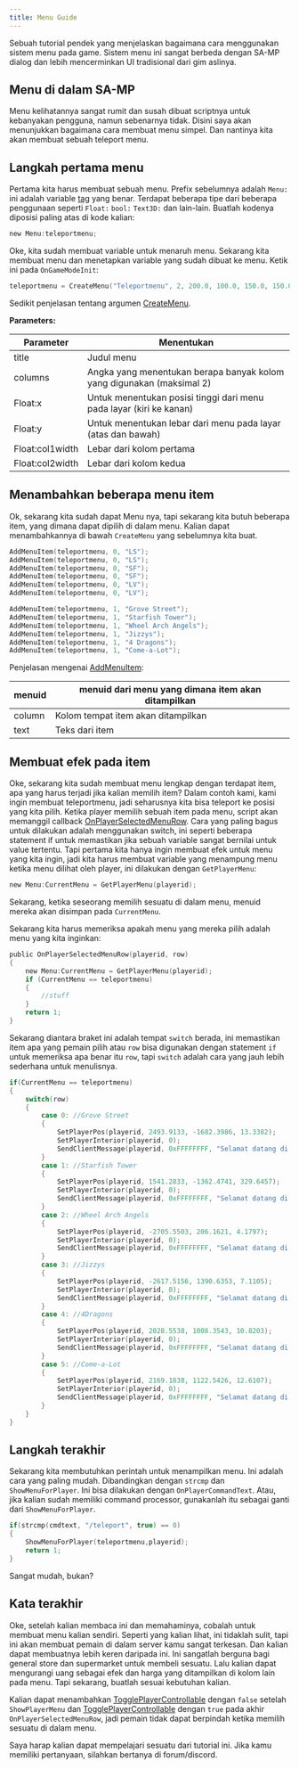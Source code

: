 ```yaml
---
title: Menu Guide
---
```


Sebuah tutorial pendek yang menjelaskan bagaimana cara menggunakan sistem menu pada game. Sistem menu ini sangat berbeda dengan SA-MP dialog dan lebih mencerminkan UI tradisional dari gim aslinya.

## Menu di dalam SA-MP

Menu kelihatannya sangat rumit dan susah dibuat scriptnya untuk kebanyakan pengguna, namun sebenarnya tidak. Disini saya akan menunjukkan bagaimana cara membuat menu simpel. Dan nantinya kita akan membuat sebuah teleport menu.

## Langkah pertama menu

Pertama kita harus membuat sebuah menu. Prefix sebelumnya adalah `Menu:` ini adalah variable [tag](../scripting/language/tags) yang benar. Terdapat beberapa tipe dari beberapa penggunaan seperti `Float:` `bool:` `Text3D:` dan lain-lain. Buatlah kodenya diposisi paling atas di kode kalian:

```c
new Menu:teleportmenu;
```

Oke, kita sudah membuat variable untuk menaruh menu. Sekarang kita membuat menu dan menetapkan variable yang sudah dibuat ke menu. Ketik ini pada `OnGameModeInit`:

```c
teleportmenu = CreateMenu("Teleportmenu", 2, 200.0, 100.0, 150.0, 150.0);
```

Sedikit penjelasan tentang argumen [CreateMenu](../scripting/functions/CreateMenu).

**Parameters:**

| Parameter       | Menentukan                                                            |
| --------------- | --------------------------------------------------------------------- |
| title           | Judul menu                                                            |
| columns         | Angka yang menentukan berapa banyak kolom yang digunakan (maksimal 2) |
| Float:x         | Untuk menentukan posisi tinggi dari menu pada layar (kiri ke kanan)   |
| Float:y         | Untuk menentukan lebar dari menu pada layar (atas dan bawah)          |
| Float:col1width | Lebar dari kolom pertama                                              |
| Float:col2width | Lebar dari kolom kedua                                                |

## Menambahkan beberapa menu item

Ok, sekarang kita sudah dapat Menu nya, tapi sekarang kita butuh beberapa item, yang dimana dapat dipilih di dalam menu. Kalian dapat menambahkannya di bawah `CreateMenu` yang sebelumnya kita buat.

```c
AddMenuItem(teleportmenu, 0, "LS");
AddMenuItem(teleportmenu, 0, "LS");
AddMenuItem(teleportmenu, 0, "SF");
AddMenuItem(teleportmenu, 0, "SF");
AddMenuItem(teleportmenu, 0, "LV");
AddMenuItem(teleportmenu, 0, "LV");

AddMenuItem(teleportmenu, 1, "Grove Street");
AddMenuItem(teleportmenu, 1, "Starfish Tower");
AddMenuItem(teleportmenu, 1, "Wheel Arch Angels");
AddMenuItem(teleportmenu, 1, "Jizzys");
AddMenuItem(teleportmenu, 1, "4 Dragons");
AddMenuItem(teleportmenu, 1, "Come-a-Lot");
```

Penjelasan mengenai [AddMenuItem](../scripting/functions/AddMenuItem):

| menuid | menuid dari menu yang dimana item akan ditampilkan |
| ------ | -------------------------------------------------- |
| column | Kolom tempat item akan ditampilkan                 |
| text   | Teks dari item                                     |

## Membuat efek pada item

Oke, sekarang kita sudah membuat menu lengkap dengan terdapat item, apa yang harus terjadi jika kalian memilih item? Dalam contoh kami, kami ingin membuat teleportmenu, jadi seharusnya kita bisa teleport ke posisi yang kita pilih. Ketika player memilih sebuah item pada menu, script akan memanggil callback [OnPlayerSelectedMenuRow](../scripting/callbacks/OnPlayerSelectedMenuRow). Cara yang paling bagus untuk dilakukan adalah menggunakan switch, ini seperti beberapa statement if untuk memastikan jika sebuah variable sangat bernilai untuk value tertentu. Tapi pertama kita hanya ingin membuat efek untuk menu yang kita ingin, jadi kita harus membuat variable yang menampung menu ketika menu dilihat oleh player, ini dilakukan dengan `GetPlayerMenu`:

```c
new Menu:CurrentMenu = GetPlayerMenu(playerid);
```

Sekarang, ketika seseorang memilih sesuatu di dalam menu, menuid mereka akan disimpan pada `CurrentMenu`.

Sekarang kita harus memeriksa apakah menu yang mereka pilih adalah menu yang kita inginkan:

```c
public OnPlayerSelectedMenuRow(playerid, row)
{
    new Menu:CurrentMenu = GetPlayerMenu(playerid);
    if (CurrentMenu == teleportmenu)
    {
        //stuff
    }
    return 1;
}
```

Sekarang diantara braket ini adalah tempat `switch` berada, ini memastikan item apa yang pemain pilih atau `row` bisa digunakan dengan statement `if` untuk memeriksa apa benar itu `row`, tapi `switch` adalah cara yang jauh lebih sederhana untuk menulisnya.

```c
if(CurrentMenu == teleportmenu)
{
    switch(row)
    {
        case 0: //Grove Street
        {
            SetPlayerPos(playerid, 2493.9133, -1682.3986, 13.3382);
            SetPlayerInterior(playerid, 0);
            SendClientMessage(playerid, 0xFFFFFFFF, "Selamat datang di Grove Street");
        }
        case 1: //Starfish Tower
        {
            SetPlayerPos(playerid, 1541.2833, -1362.4741, 329.6457);
            SetPlayerInterior(playerid, 0);
            SendClientMessage(playerid, 0xFFFFFFFF, "Selamat datang di atas Starfish Tower");
        }
        case 2: //Wheel Arch Angels
        {
            SetPlayerPos(playerid, -2705.5503, 206.1621, 4.1797);
            SetPlayerInterior(playerid, 0);
            SendClientMessage(playerid, 0xFFFFFFFF, "Selamat datang di Wheel Arch Angels tuning-shop");
        }
        case 3: //Jizzys
        {
            SetPlayerPos(playerid, -2617.5156, 1390.6353, 7.1105);
            SetPlayerInterior(playerid, 0);
            SendClientMessage(playerid, 0xFFFFFFFF, "Selamat datang di Jizzy's Nightclub!");
        }
        case 4: //4Dragons
        {
            SetPlayerPos(playerid, 2028.5538, 1008.3543, 10.8203);
            SetPlayerInterior(playerid, 0);
            SendClientMessage(playerid, 0xFFFFFFFF, "Selamat datang di Four Dragons Casino");
        }
        case 5: //Come-a-Lot
        {
            SetPlayerPos(playerid, 2169.1838, 1122.5426, 12.6107);
            SetPlayerInterior(playerid, 0);
            SendClientMessage(playerid, 0xFFFFFFFF, "Selamat datang di Come-a-Lot casino!");
        }
    }
}
```

## Langkah terakhir

Sekarang kita membutuhkan perintah untuk menampilkan menu. Ini adalah cara yang paling mudah. Dibandingkan dengan `strcmp` dan `ShowMenuForPlayer`. Ini bisa dilakukan dengan `OnPlayerCommandText`. Atau, jika kalian sudah memiliki command processor, gunakanlah itu sebagai ganti dari `ShowMenuForPlayer`.

```c
if(strcmp(cmdtext, "/teleport", true) == 0)
{
    ShowMenuForPlayer(teleportmenu,playerid);
    return 1;
}
```

Sangat mudah, bukan?

## Kata terakhir

Oke, setelah kalian membaca ini dan memahaminya, cobalah untuk membuat menu kalian sendiri. Seperti yang kalian lihat, ini tidaklah sulit, tapi ini akan membuat pemain di dalam server kamu sangat terkesan. Dan kalian dapat membuatnya lebih keren daripada ini. Ini sangatlah berguna bagi general store dan supermarket untuk membeli sesuatu. Lalu kalian dapat mengurangi uang sebagai efek dan harga yang ditampilkan di kolom lain pada menu. Tapi sekarang, buatlah sesuai kebutuhan kalian.

Kalian dapat menambahkan [TogglePlayerControllable](../scripting/functions/TogglePlayerControllable) dengan `false` setelah `ShowPlayerMenu` dan [TogglePlayerControllable](../scripting/functions/TogglePlayerControllable) dengan `true` pada akhir `OnPlayerSelectedMenuRow`, jadi pemain tidak dapat berpindah ketika memilih sesuatu di dalam menu.

Saya harap kalian dapat mempelajari sesuatu dari tutorial ini. Jika kamu memiliki pertanyaan, silahkan bertanya di forum/discord.
